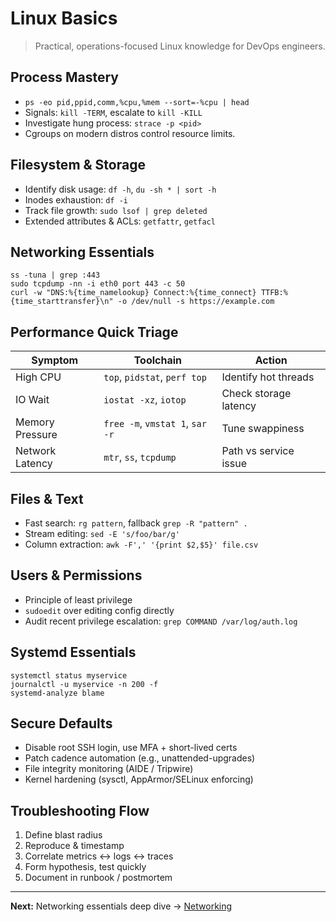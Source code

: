 # Linux Basics

> Practical, operations-focused Linux knowledge for DevOps engineers.

## Process Mastery
- `ps -eo pid,ppid,comm,%cpu,%mem --sort=-%cpu | head`
- Signals: `kill -TERM`, escalate to `kill -KILL`
- Investigate hung process: `strace -p <pid>`
- Cgroups on modern distros control resource limits.

## Filesystem & Storage
- Identify disk usage: `df -h`, `du -sh * | sort -h`
- Inodes exhaustion: `df -i`
- Track file growth: `sudo lsof | grep deleted`
- Extended attributes & ACLs: `getfattr`, `getfacl`

## Networking Essentials
```
ss -tuna | grep :443
sudo tcpdump -nn -i eth0 port 443 -c 50
curl -w "DNS:%{time_namelookup} Connect:%{time_connect} TTFB:%{time_starttransfer}\n" -o /dev/null -s https://example.com
```

## Performance Quick Triage
| Symptom | Toolchain | Action |
|---------|-----------|--------|
| High CPU | `top`, `pidstat`, `perf top` | Identify hot threads |
| IO Wait | `iostat -xz`, `iotop` | Check storage latency |
| Memory Pressure | `free -m`, `vmstat 1`, `sar -r` | Tune swappiness |
| Network Latency | `mtr`, `ss`, `tcpdump` | Path vs service issue |

## Files & Text
- Fast search: `rg pattern`, fallback `grep -R "pattern" .`
- Stream editing: `sed -E 's/foo/bar/g'`
- Column extraction: `awk -F',' '{print $2,$5}' file.csv`

## Users & Permissions
- Principle of least privilege
- `sudoedit` over editing config directly
- Audit recent privilege escalation: `grep COMMAND /var/log/auth.log`

## Systemd Essentials
```
systemctl status myservice
journalctl -u myservice -n 200 -f
systemd-analyze blame
```

## Secure Defaults
- Disable root SSH login, use MFA + short-lived certs
- Patch cadence automation (e.g., unattended-upgrades)
- File integrity monitoring (AIDE / Tripwire)
- Kernel hardening (sysctl, AppArmor/SELinux enforcing)

## Troubleshooting Flow
1. Define blast radius
2. Reproduce & timestamp
3. Correlate metrics ↔ logs ↔ traces
4. Form hypothesis, test quickly
5. Document in runbook / postmortem

---
**Next:** Networking essentials deep dive → [Networking](networking-essentials.md)
